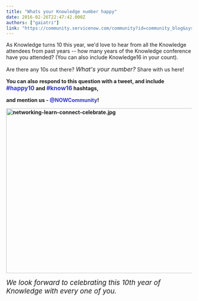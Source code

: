 ```yaml
---
title: "Whats your Knowledge number happy"
date: 2016-02-26T22:47:42.000Z
authors: ["gaiatri"]
link: "https://community.servicenow.com/community?id=community_blog&sys_id=7f9c2225dbd0dbc01dcaf3231f961927"
---
```

<p>As Knowledge turns 10 this year, we'd love to hear from all the Knowledge attendees from past years -- how many years of the Knowledge conference have you attended? (You can also include Knowledge16 in your count).</p><p></p><p>Are there any 10s out there? <span style="font-size: 12pt;"><em>What's your number?</em></span> Share with us here!</p><p></p><p><strong>You can also</strong> <strong>respond to this question with a tweet, and include <span style="font-size: 12pt; color: #3334ca;">#happy10</span> and <span style="font-size: 12pt; color: #3334ca;">#know16</span> hashtags,</strong></p><p><strong>and mention us - <span style="color: #3334ca;">@NOWCommunity</span>!</strong></p><p></p><p></p><p></p><p><strong><img   alt="networking-learn-connect-celebrate.jpg" class="image-1 jive-image" src="cf45af75db90dfc0b322f4621f961929.iix" style="width: 620px; height: 447px;"/></strong></p><p></p><p><span style="font-size: 14pt;"><em>We look forward to celebrating this 10th year of Knowledge with every one of you.</em></span></p>